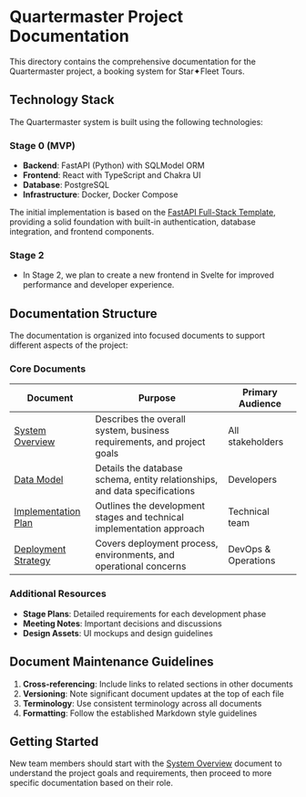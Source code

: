 # Quartermaster Project Documentation

This directory contains the comprehensive documentation for the Quartermaster project, a booking system for Star✦Fleet Tours.

## Technology Stack

The Quartermaster system is built using the following technologies:

### Stage 0 (MVP)
- **Backend**: FastAPI (Python) with SQLModel ORM
- **Frontend**: React with TypeScript and Chakra UI
- **Database**: PostgreSQL
- **Infrastructure**: Docker, Docker Compose

The initial implementation is based on the [FastAPI Full-Stack Template](https://github.com/fastapi/full-stack-fastapi-template), providing a solid foundation with built-in authentication, database integration, and frontend components.

### Stage 2

- In Stage 2, we plan to create a new frontend in Svelte for improved performance and developer experience.

## Documentation Structure

The documentation is organized into focused documents to support different aspects of the project:

### Core Documents

| Document                                        | Purpose                                                                    | Primary Audience    |
| ----------------------------------------------- | -------------------------------------------------------------------------- | ------------------- |
| [System Overview](./system_overview.md)         | Describes the overall system, business requirements, and project goals     | All stakeholders    |
| [Data Model](./data_model.md)                   | Details the database schema, entity relationships, and data specifications | Developers          |
| [Implementation Plan](./implementation_plan.md) | Outlines the development stages and technical implementation approach      | Technical team      |
| [Deployment Strategy](./deployment_strategy.md) | Covers deployment process, environments, and operational concerns          | DevOps & Operations |

### Additional Resources

- **Stage Plans**: Detailed requirements for each development phase
- **Meeting Notes**: Important decisions and discussions
- **Design Assets**: UI mockups and design guidelines

## Document Maintenance Guidelines

1. **Cross-referencing**: Include links to related sections in other documents
2. **Versioning**: Note significant document updates at the top of each file
3. **Terminology**: Use consistent terminology across all documents
4. **Formatting**: Follow the established Markdown style guidelines

## Getting Started

New team members should start with the [System Overview](./system_overview.md) document to understand the project goals and requirements, then proceed to more specific documentation based on their role.
